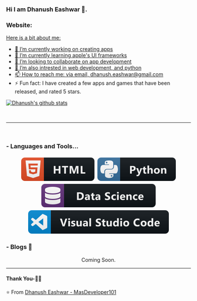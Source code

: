### Hi I am Dhanush Eashwar 👋.
### Website: <a href="http://dhanushe-dev.surge.sh/" target="_blank">

Here is a bit about me:

- 🔭 I’m currently working on creating apps
- 🌱 I’m currently learning apple's UI frameworks
- 👯 I’m looking to collaborate on app development
- 🤔 I’m also intrested in web development, and python
- 📫 How to reach me: via email, dhanush.eashwar@gmail.com
- ⚡ Fun fact: I have created a few apps and games that have been released, and rated 5 stars.

[![Dhanush's github stats](https://github-readme-stats.vercel.app/api?username=MasDeveloper101)](https://github.com/MasDeveloper101/)

<br />

*************

<br />

### - Languages and Tools...

<p align="center">
 <img src="https://raw.githubusercontent.com/8bithemant/8bithemant/master/svg/dev/languages/html.svg" alt="Twitter" style="vertical-align:top; margin:4px"><img src="https://raw.githubusercontent.com/8bithemant/8bithemant/master/svg/dev/languages/python.svg" alt="Twitter" style="vertical-align:top; margin:4px"><img src="https://raw.githubusercontent.com/8bithemant/8bithemant/master/svg/dev/misc/datascience.svg" alt="Twitter" style="vertical-align:top; margin:4px"><img src="https://raw.githubusercontent.com/8bithemant/8bithemant/master/svg/dev/tools/visualstudio_code.svg" alt="Twitter" style="vertical-align:top; margin:4px">

</p>

### - Blogs 🌱

<p align="center">
Coming Soon.
</p>

***********************************

#### Thank You-🙏🏼


 ⭐️ From [Dhanush Eashwar - MasDeveloper101](https://github.com/[MasDeveloper101])
